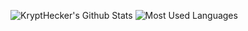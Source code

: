 ![KryptHecker's Github Stats](https://github-readme-stats.vercel.app/api?username=KryptHecker&show_icons=true&theme=dark)
![Most Used Languages](https://github-readme-stats.vercel.app/api/top-langs/?username=KryptHecker&show_icons=true&theme=dark)
